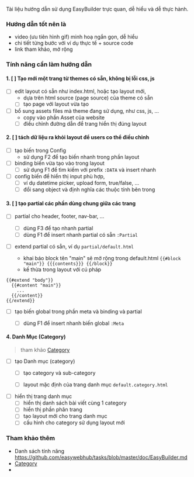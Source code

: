 Tài liệu hướng dẫn sử dụng EasyBuilder trực quan, dễ hiểu và dễ thực hành.

### Hướng dẫn tốt nên là

- video (ưu tiên hình gif) minh hoạ ngắn gọn, dễ hiểu 
- chi tiết từng bước với ví dụ thực tế + source code
- link tham khảo, mở rộng 

### Tính năng cần làm hướng dẫn
#### 1. [ ] Tạo mới một trang từ themes có sẵn, không bị lỗi css, js 
- [ ] edit layout có sẵn như index.html, hoặc tạo layout mới,
   - dựa trên html source (page source) của theme có sẵn
   - [ ] tạo page với layout vừa tạo
- [ ] bổ sung assets files mà theme đang sử dụng, như css, js, ... 
   - copy vào phần Asset của website 
   - [ ] điều chỉnh đường dẫn để trang hiển thị đúng layout 

#### 2. [ ] tách dữ liệu ra khỏi layout để users co thể điều chỉnh 
- [ ] tạo biến trong Config
   - sử dụng F2 để tạo biến nhanh trong phần layout 
- [ ] binding biến vừa tạo vào trong layout
   - [ ] sử dụng F1 để tìm kiếm với prefix `:DATA` và insert nhanh 

- [ ] config biến để hiển thị input phù hợp, 
   - [ ] ví dụ datetime picker, upload form, true/false, ...
   - [ ] đổi sang object và định nghĩa các thuộc tính bên trong 

#### 3. [ ] tạo partial các phần dùng chung giữa các trang
- [ ] partial cho header, footer, nav-bar, ...
   - [ ] dùng F3 để tạo nhanh partial 
   - [ ] dùng F1 để insert nhanh partial có sẵn `:Partial` 

- [ ] extend partial có sẵn, ví dụ `partial/default.html`
     
   - khai báo block tên "main" sẽ mở rộng trong default.html `{{#block "main"}} {{{contents}}} {{/block}}`
   - kế thừa trong layout với cú pháp 
```
{{#extend "body"}} 
  {{#content "main"}} 
    ... 
  {{/content}}
{{/extend}}
```
- [ ] tạo biến global trong phần meta và binding và partial
   - [ ] dùng F1 để insert nhanh biến global `:Meta` 


#### 4. Danh Mục (Category)
> tham khảo  [Category](/EasyWeb-Category.md)

- [ ] tạo Danh mục (category)
   - [ ] tạo category và sub-category
   - [ ] layout mặc định của trang danh mục `default.category.html` 
  

- [ ] hiển thị trang danh mục
   - [ ] hiển thị danh sách bài viết cùng 1 category
   - [ ] hiển thị phần phân trang 
   - [ ] tạo layout mới cho trang danh mục
   - [ ] cấu hình cho category sử dụng layout mới
  
### Tham khảo thêm
- Danh sách tính năng https://github.com/easywebhub/tasks/blob/master/doc/EasyBuilder.md
- [Category](/EasyWeb-Category.md)
- 